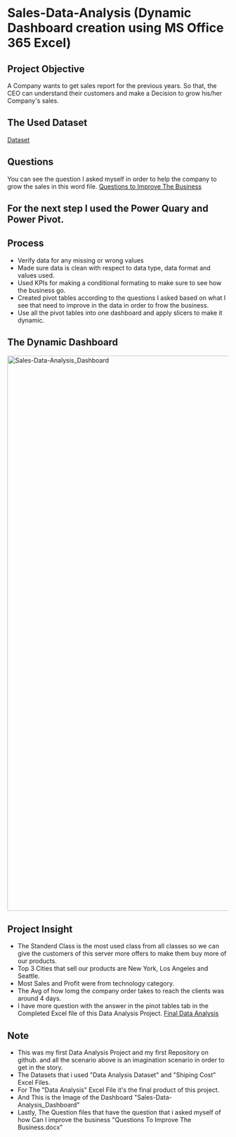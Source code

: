 # Sales-Data-Analysis (Dynamic Dashboard creation using MS Office 365 Excel)
## Project Objective
A Company wants to get sales report for the previous years. So that, the CEO can understand their customers and make a Decision to grow his/her Company's sales.

## The Used Dataset
<a href="https://github.com/Eng-AhmedAshraf/First-Data-Analysis-Project/blob/main/Data%20Analysis%20Dataset.xlsx">Dataset</a>

## Questions
You can see the question I asked myself in order to help the company to grow the sales in this word file.
<a href="https://github.com/Eng-AhmedAshraf/First-Data-Analysis-Project/blob/main/Questions%20To%20Improve%20The%20Business.docx">Questions to Improve The Business</a>

## For the next step I used the Power Quary and Power Pivot.
## Process
- Verify data for any missing or wrong values
- Made sure data is clean with respect to data type, data format and values used.
- Used KPIs for making a conditional formating to make sure to see how the business go.
- Created pivot tables according to the questions I asked based on what I see that need to improve in the data in order to frow the business.
- Use all the pivot tables into one dashboard and apply slicers to make it dynamic.

## The Dynamic Dashboard
<img width="1262" alt="Sales-Data-Analysis_Dashboard" src="https://github.com/user-attachments/assets/0087f996-0357-41c5-ac4a-a1ca3e5d5608"/>

## Project Insight
- The Standerd Class is the most used class from all classes so we can give the customers of this server more offers to make them buy more of our products.
- Top 3 Cities that sell our products are New York, Los Angeles and Seattle.
- Most Sales and Profit were from technology category.
- The Avg of how lomg the company order takes to reach the clients was around 4 days.
- I have more question with the answer in the pinot tables tab in the Completed Excel file of this Data Analysis Project. <a href="https://github.com/Eng-AhmedAshraf/First-Data-Analysis-Project/blob/main/Data%20Analysis.xlsx">Final Data Analysis</a>

## Note
- This was my first Data Analysis Project and my first Repository on github. and all the scenario above is an imagination scenario in order to get in the story.
- The Datasets that i used "Data Analysis Dataset" and "Shiping Cost" Excel Files.
- For The "Data Analysis" Excel File it's the final product of this project.
- And This is the Image of the Dashboard "Sales-Data-Analysis_Dashboard"
- Lastly, The Question files that have the question that i asked myself of how Can I improve the business "Questions To Improve The Business.docx"
